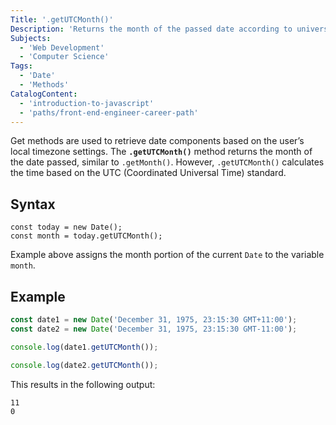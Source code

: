 ```yaml
---
Title: '.getUTCMonth()'
Description: 'Returns the month of the passed date according to universal time, as a zero-based value.'
Subjects:
  - 'Web Development'
  - 'Computer Science'
Tags:
  - 'Date'
  - 'Methods'
CatalogContent:
  - 'introduction-to-javascript'
  - 'paths/front-end-engineer-career-path'
---
```


Get methods are used to retrieve date components based on the user’s local timezone settings. The **`.getUTCMonth()`** method returns the month of the date passed, similar to `.getMonth()`. However, `.getUTCMonth()` calculates the time based on the UTC (Coordinated Universal Time) standard.

## Syntax

```pseudo
const today = new Date();
const month = today.getUTCMonth();
```

Example above assigns the month portion of the current `Date` to the variable `month`.

## Example

```js
const date1 = new Date('December 31, 1975, 23:15:30 GMT+11:00');
const date2 = new Date('December 31, 1975, 23:15:30 GMT-11:00');

console.log(date1.getUTCMonth());

console.log(date2.getUTCMonth());
```

This results in the following output:

```shell
11
0
```
